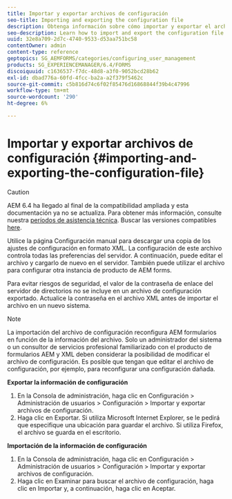 ```yaml
---
title: Importar y exportar archivos de configuración
seo-title: Importing and exporting the configuration file
description: Obtenga información sobre cómo importar y exportar el archivo de configuración para editar las preferencias del servidor o configurar otra instancia de producto de AEM forms.
seo-description: Learn how to import and export the configuration file in order to edit server preferences or configure another AEM forms product instance.
uuid: 32e8a709-2d7c-4740-9533-d53aa751bc58
contentOwner: admin
content-type: reference
geptopics: SG_AEMFORMS/categories/configuring_user_management
products: SG_EXPERIENCEMANAGER/6.4/FORMS
discoiquuid: c1636537-f7dc-48d8-a3f0-9052bcd28b62
exl-id: dbad776a-60fd-4fcc-ba2a-a2f379f5462c
source-git-commit: c5b816d74c6f02f85476d16868844f39b4c47996
workflow-type: tm+mt
source-wordcount: '290'
ht-degree: 6%

---
```


# Importar y exportar archivos de configuración {#importing-and-exporting-the-configuration-file}

>[!CAUTION]
>
>AEM 6.4 ha llegado al final de la compatibilidad ampliada y esta documentación ya no se actualiza. Para obtener más información, consulte nuestra [períodos de asistencia técnica](https://helpx.adobe.com/es/support/programs/eol-matrix.html). Buscar las versiones compatibles [here](https://experienceleague.adobe.com/docs/).

Utilice la página Configuración manual para descargar una copia de los ajustes de configuración en formato XML. La configuración de este archivo controla todas las preferencias del servidor. A continuación, puede editar el archivo y cargarlo de nuevo en el servidor. También puede utilizar el archivo para configurar otra instancia de producto de AEM forms.

Para evitar riesgos de seguridad, el valor de la contraseña de enlace del servidor de directorios no se incluye en un archivo de configuración exportado. Actualice la contraseña en el archivo XML antes de importar el archivo en un nuevo sistema.

>[!NOTE]
>
>La importación del archivo de configuración reconfigura AEM formularios en función de la información del archivo. Solo un administrador del sistema o un consultor de servicios profesional familiarizado con el producto de formularios AEM y XML deben considerar la posibilidad de modificar el archivo de configuración. Es posible que tengan que editar el archivo de configuración, por ejemplo, para reconfigurar una configuración dañada.

**Exportar la información de configuración**

1. En la Consola de administración, haga clic en Configuración > Administración de usuarios > Configuración > Importar y exportar archivos de configuración.
1. Haga clic en Exportar. Si utiliza Microsoft Internet Explorer, se le pedirá que especifique una ubicación para guardar el archivo. Si utiliza Firefox, el archivo se guarda en el escritorio.

**Importación de la información de configuración**

1. En la Consola de administración, haga clic en Configuración > Administración de usuarios > Configuración > Importar y exportar archivos de configuración.
1. Haga clic en Examinar para buscar el archivo de configuración, haga clic en Importar y, a continuación, haga clic en Aceptar.
